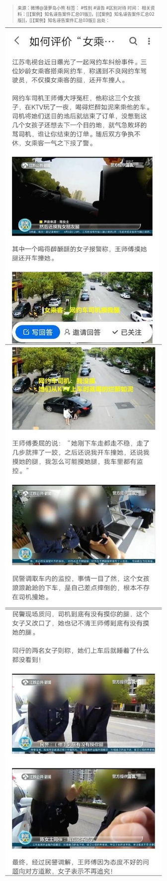 > 来源：微博@菠萝岛小熊
> 标签： #性别 #诬告 #区别对待
> 时间：
> 相关资料：[[【案例】知名诬告案件汇总01版]]，[[【案例】知名诬告案件汇总02版]]，[[【案例】知名诬告案件汇总03版]]
> 出处：
***
![](https://raw.githubusercontent.com/bluntvoice/mypic/main/1676957827000.jpg)
![](https://raw.githubusercontent.com/bluntvoice/mypic/main/1676957827001.jpg)
![](https://raw.githubusercontent.com/bluntvoice/mypic/main/1676957827002.jpg)
